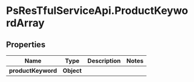 # PsResTfulServiceApi.ProductKeywordArray

## Properties
Name | Type | Description | Notes
------------ | ------------- | ------------- | -------------
**productKeyword** | **Object** |  | 
